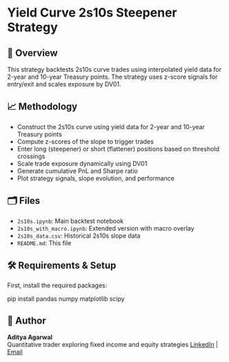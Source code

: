 # Yield Curve 2s10s Steepener Strategy

## 📌 Overview
This strategy backtests 2s10s curve trades using interpolated yield data for 2-year and 10-year Treasury points. The strategy uses z-score signals for entry/exit and scales exposure by DV01.

## 📈 Methodology
- Construct the 2s10s curve using yield data for 2-year and 10-year Treasury points 
- Compute z-scores of the slope to trigger trades  
- Enter long (steepener) or short (flattener) positions based on threshold crossings  
- Scale trade exposure dynamically using DV01  
- Generate cumulative PnL and Sharpe ratio  
- Plot strategy signals, slope evolution, and performance

## 🗂 Files
- `2s10s.ipynb`: Main backtest notebook  
- `2s10s_with_macro.ipynb`: Extended version with macro overlay  
- `2s10s_data.csv`: Historical 2s10s slope data  
- `README.md`: This file

## 🛠 Requirements & Setup
First, install the required packages:

pip install pandas numpy matplotlib scipy

## 👤 Author

**Aditya Agarwal**  
Quantitative trader exploring fixed income and equity strategies
[LinkedIn](https://www.linkedin.com/in/aditya3005) | [Email](adityaagarwal3000@gmail.com)
